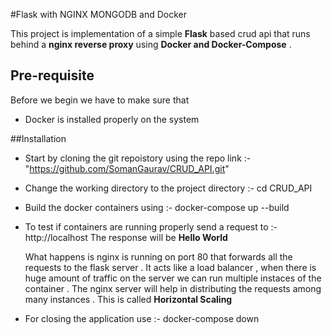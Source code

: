 #Flask with NGINX MONGODB and Docker 

This project is implementation of a simple **Flask** based crud api that runs behind a **nginx reverse proxy** using **Docker and Docker-Compose** .

## Pre-requisite 
Before we begin we have to make sure that 
- Docker
is installed properly on the system

##Installation 
- Start by cloning the git repoistory using the repo link :- "https://github.com/SomanGaurav/CRUD_API.git"
- Change the working directory to the project directory :- cd CRUD_API
- Build the docker containers using :- docker-compose up --build
- To test if containers are running properly send a request to :- http://localhost
  The response will be **Hello World**

  What happens is nginx is running on port 80 that forwards all the requests to the flask server . It acts like a load balancer , when there is huge amount of traffic on the server we can run multiple instaces of the container . The nginx server will help in distributing the requests among many instances . This is called **Horizontal Scaling**
- For closing the application use :- docker-compose down
  
